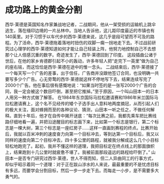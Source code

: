 # 成功路上的黄金分割
 西华·莱德是英国知名作家兼战地记者，二战期间，他从一架受损的运输机上跳伞逃生，落在缅印边境的一片丛林中。当地人告诉他，这儿距印度最近的市镇也有140英里。对于习惯于以车代步的西华·莱德来说，这几乎是段可望而不可及的路程。为了活命，西华·莱德拖着落地时扭伤的双脚一瘸一拐地走下去。不过战前研究过心理学的西华·莱德知道如何才能让自己轻装上阵，他努力地控制自己不去想那个让人倍感沉重的数字。奇迹发生了，西华·莱德回到了印度。  这段插曲公诸于世后，在他的家乡肯德郡引起不小的轰动，许多年轻人把“走完下一英里”做为自己的座右铭，而这恰恰是西华·莱德在途中的惟一念头。
  二战结束后，西华·莱德接了一个每天写一个广告的差事，出于信任，广告商并没跟他签订合同，也没明确一共要写多少个广告。心无旁鹜的西华·莱德就这样不停地写下去，结果连续写完了2000个广告。他在事后很有感慨地说：“如果当时签的是一张写2000个广告的合同，我一定会被这个数目吓倒，甚至把它推掉。”至于原因，一个叫山田本一的日本人用另一种方式做了解答。
  在1984年东京国际马拉松邀请赛和1986年米兰国际马拉松邀请赛上，这个名不见经传的矮个子选手出人意料地两度摘冠，从而引起人们的极大关注，面对蜂拥而至的各种议论、猜测，山田本一听之任之，不做任何解释。直到十年后，他才在自传中揭开谜底：“每次比赛之前，我都先乘车把比赛线路仔细地看一遍，并把沿途醒目的标志画下来，比如第一个标志是银行，第二个标志是一棵大树，第三个标志是一座红房子……这样一直画到赛程的终点。比赛开始后，我就以百米冲刺的速度奋力向第一个目标冲去，等到达第一个目标后，我又以同样的速度向第二个目标冲去，四十多公里的路程，就被我分解成这么几个小目标轻松地跑完了。起初，我并不懂这样的道理，我把目标定在终点线上的那面旗帜上，结果跑到十几公里时就疲惫不堪了。我被前面那段遥远的路程给吓倒了。”
 山田本一是否专门研究过西华·莱德，世人不得而知，但二人异曲同工的行事方式，却似乎昭示着同一个道理：对于正在跋山涉水的人来说，最最重要的不是忧虑目标有多远，而要学会分割目标，然后一步一步走下去。而每走一小步，是不需要多大勇气的。
  